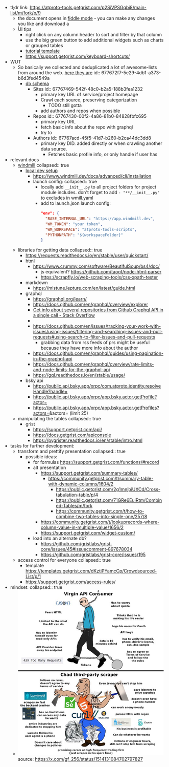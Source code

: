 - tl;dr link: https://atproto-tools.getgrist.com/p2SiVPSGqbi8/main-list/m/fork/p/9
	- the document opens in [fiddle mode](https://support.getgrist.com/glossary/#fiddle-mode) - you can make any changes you like and download a
	- UI tips
		- right click on any column header to sort and filter by that column
		- use the big green button to add additional widgets such as charts or grouped tables
		- [tutorial template](https://templates.getgrist.com/doc/woXtXUBmiN5T)
		- https://support.getgrist.com/keyboard-shortcuts/
- WUT
	- So basically we collected and deduplicated a lot of awesome-lists from around the web. [here they are](https://atproto-tools.getgrist.com/p2SiVPSGqbi8/main-list/m/fork/p/7)
	  id:: 677672f7-5e29-4db1-a373-b6d3fed4549a
		- [db schema]([[schema]])
			- Sites
			  id:: 67767469-542f-48c0-b2a5-188b3fea1232
				- primary key URL of service/project homepage
				- Crawl each source, preserving categorization
					- TODO still gotta
				- add authors and repos when possible
			- Repos
			  id:: 67767430-00f2-4a86-81b0-84828fbfc695
				- primary key URL
				- fetch basic info about the repo with graphql
				- try to
			- Authors
			  id:: 67767acd-45f5-41d7-b260-b2ca44dc3dd8
				- primary key DID. added directly or when crawling another data source.
					- Fetches basic profile info, or only handle if user has
- relevant docs
	- [windmill](https://www.windmill.dev/docs/intro)
	  collapsed:: true
		- [local dev setup](https://www.windmill.dev/docs/advanced/local_development#develop-locally)
			- https://www.windmill.dev/docs/advanced/cli/installation
			- launch config:
			  collapsed:: true
				- locally add `__init__.py` to all project folders for project module includes. don't forget to add `- "**/__init__.py"` to excludes in wmill.yaml
				- add to launch.json launch config:
				  ```json
				  "env": {
				    "BASE_INTERNAL_URL": "https://app.windmill.dev",
				    "WM_TOKEN": "your token",
				    "WM_WORKSPACE": "atproto-tools-scripts",
				    "PYTHONPATH": "${workspaceFolder}"
				  }
				  ```
	- libraries for getting data
	  collapsed:: true
		- https://requests.readthedocs.io/en/stable/user/quickstart/
		- html
			- https://www.crummy.com/software/BeautifulSoup/bs4/doc/
				- js equivalent? https://github.com/taoqf/node-html-parser
				- https://scrapfly.io/web-scraping-tools/css-xpath-tester
		- markdown
			- https://mistune.lepture.com/en/latest/guide.html
		- graphql
			- https://graphql.org/learn/
			- https://docs.github.com/en/graphql/overview/explorer
			- [Get info about several repositories from Github Graphql API in a single call - Stack Overflow](https://stackoverflow.com/a/77549291/592606)
			-
			- https://docs.github.com/en/issues/tracking-your-work-with-issues/using-issues/filtering-and-searching-issues-and-pull-requests#using-search-to-filter-issues-and-pull-requests
				- grabbing data from rss feeds of prs might be useful because they have more info about the author
			- https://docs.github.com/en/graphql/guides/using-pagination-in-the-graphql-api
			- https://docs.github.com/en/graphql/overview/rate-limits-and-node-limits-for-the-graphql-api
			- https://gql.readthedocs.io/en/stable/usage/
		- bsky api
			- https://public.api.bsky.app/xrpc/com.atproto.identity.resolveHandle?handle=<handle>
			- https://public.api.bsky.app/xrpc/app.bsky.actor.getProfile?actor=<did>
			- https://public.api.bsky.app/xrpc/app.bsky.actor.getProfiles?actors=<did>&actors=<did> (limit 25)
	- manipulating the tables
	  collapsed:: true
		- grist
			- https://support.getgrist.com/api/
			- https://docs.getgrist.com/apiconsole
			- https://pygrister.readthedocs.io/en/stable/intro.html
- tasks for further development:
	- transform and prettify presentation
	  collapsed:: true
		- possible ideas:
			- for formulas https://support.getgrist.com/functions/#record
			- alt presentation
				- https://support.getgrist.com/summary-tables/
					- https://community.getgrist.com/t/summary-table-with-dynamic-columns/1604/2
						- https://public.getgrist.com/2g1mnjbiUXCd/Cross-tabulation-table/p/4
						- https://public.getgrist.com/71GRe6EuiRtm/Combined-Tables/m/fork
						- https://community.getgrist.com/t/how-to-combine-two-tables-into-single-one/257/8
				- https://community.getgrist.com/t/lookuprecords-where-column-value-in-multiple-value/1656/2
				- https://support.getgrist.com/widget-custom/
			- load into an alternate db?
				- https://github.com/gristlabs/grist-core/issues/45#issuecomment-897678034
				- https://github.com/gristlabs/grist-core/issues/195
	- access control for everyone
	  collapsed:: true
		- template https://templates.getgrist.com/dKztiPYamcCp/Crowdsourced-List/p/1
		- https://support.getgrist.com/access-rules/
- mindset:
  collapsed:: true
	- ![image.png](../assets/image_1735320252579_0.png) 
	  source: https://x.com/gf_256/status/1514131084702797827